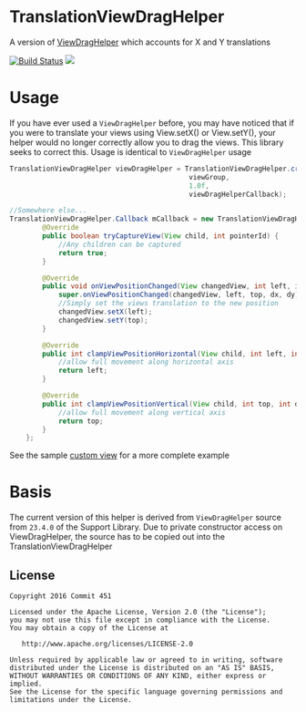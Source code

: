 # TranslationViewDragHelper
A version of [ViewDragHelper](https://developer.android.com/reference/android/support/v4/widget/ViewDragHelper.html) which accounts for X and Y translations

[![Build Status](https://travis-ci.org/Commit451/TranslationViewDragHelper.svg?branch=master)](https://travis-ci.org/Commit451/TranslationViewDragHelper)
[![](https://jitpack.io/v/Commit451/TranslationViewDragHelper.svg)](https://jitpack.io/#Commit451/TranslationViewDragHelper)

# Usage
If you have ever used a `ViewDragHelper` before, you may have noticed that if you were to translate your views using View.setX() or View.setY(), your helper would no longer correctly allow you to drag the views. This library seeks to correct this. Usage is identical to `ViewDragHelper` usage
```java
TranslationViewDragHelper viewDragHelper = TranslationViewDragHelper.create(
                                            viewGroup,
                                            1.0f,
                                            viewDragHelperCallback);

//Somewhere else...
TranslationViewDragHelper.Callback mCallback = new TranslationViewDragHelper.Callback() {
        @Override
        public boolean tryCaptureView(View child, int pointerId) {
            //Any children can be captured
            return true;
        }

        @Override
        public void onViewPositionChanged(View changedView, int left, int top, int dx, int dy) {
            super.onViewPositionChanged(changedView, left, top, dx, dy);
            //Simply set the views translation to the new position
            changedView.setX(left);
            changedView.setY(top);
        }

        @Override
        public int clampViewPositionHorizontal(View child, int left, int dx) {
            //allow full movement along horizontal axis
            return left;
        }

        @Override
        public int clampViewPositionVertical(View child, int top, int dy) {
            //allow full movement along vertical axis
            return top;
        }
    };
```
See the sample [custom view](https://github.com/Commit451/TranslationViewDragHelper/blob/master/app/src/main/java/com/commit451/betterviewdraghelper/sample/AllowsForDragFrameLayout.java) for a more complete example

# Basis
The current version of this helper is derived from `ViewDragHelper` source from `23.4.0` of the Support Library. Due to private constructor access on ViewDragHelper, the source has to be copied out into the TranslationViewDragHelper

License
--------

    Copyright 2016 Commit 451

    Licensed under the Apache License, Version 2.0 (the "License");
    you may not use this file except in compliance with the License.
    You may obtain a copy of the License at

       http://www.apache.org/licenses/LICENSE-2.0

    Unless required by applicable law or agreed to in writing, software
    distributed under the License is distributed on an "AS IS" BASIS,
    WITHOUT WARRANTIES OR CONDITIONS OF ANY KIND, either express or implied.
    See the License for the specific language governing permissions and
    limitations under the License.
